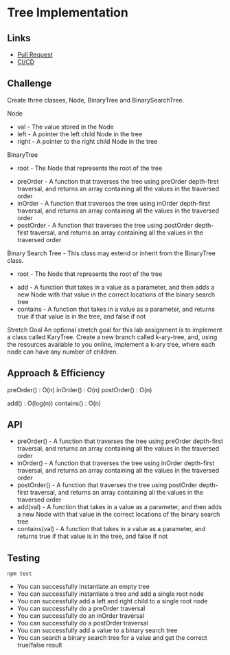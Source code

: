 # Tree Implementation

## Links

- [Pull Request](https://github.com/JoelMWatson/data-structures-and-algorithms/pull/#)
- [CI/CD](https://github.com/JoelMWatson/data-structures-and-algorithms/pull/#/checks)

## Challenge

Create three classes, Node, BinaryTree and BinarySearchTree.

Node

- val - The value stored in the Node
- left - A pointer the left child Node in the tree
- right - A pointer to the right child Node in the tree

BinaryTree

- root - The Node that represents the root of the tree

* preOrder - A function that traverses the tree using preOrder depth-first traversal, and returns an array containing all the values in the traversed order
* inOrder - A function that traverses the tree using inOrder depth-first traversal, and returns an array containing all the values in the traversed order
* postOrder - A function that traverses the tree using postOrder depth-first traversal, and returns an array containing all the values in the traversed order

Binary Search Tree - This class may extend or inherit from the BinaryTree class.

- root - The Node that represents the root of the tree

* add - A function that takes in a value as a parameter, and then adds a new Node with that value in the correct locations of the binary search tree
* contains - A function that takes in a value as a parameter, and returns true if that value is in the tree, and false if not

Stretch Goal
An optional stretch goal for this lab assignment is to implement a class called KaryTree. Create a new branch called k-ary-tree, and, using the resources available to you online, implement a k-ary tree, where each node can have any number of children.

## Approach & Efficiency

<!-- What approach did you take? Why? What is the Big O space/time for this approach? -->

preOrder() : O(n)
inOrder() : O(n)
postOrder() : O(n)

add() : O(log(n))
contains() : O(n)

## API

- preOrder() - A function that traverses the tree using preOrder depth-first traversal, and returns an array containing all the values in the traversed order
- inOrder() - A function that traverses the tree using inOrder depth-first traversal, and returns an array containing all the values in the traversed order
- postOrder() - A function that traverses the tree using postOrder depth-first traversal, and returns an array containing all the values in the traversed order
- add(val) - A function that takes in a value as a parameter, and then adds a new Node with that value in the correct locations of the binary search tree
- contains(val) - A function that takes in a value as a parameter, and returns true if that value is in the tree, and false if not

## Testing

`npm test`

- You can successfully instantiate an empty tree
- You can successfully instantiate a tree and add a single root node
- You can successfully add a left and right child to a single root node
- You can successfully do a preOrder traversal
- You can successfully do an inOrder traversal
- You can successfully do a postOrder traversal
- You can successfully add a value to a binary search tree
- You can search a binary search tree for a value and get the correct true/false result
